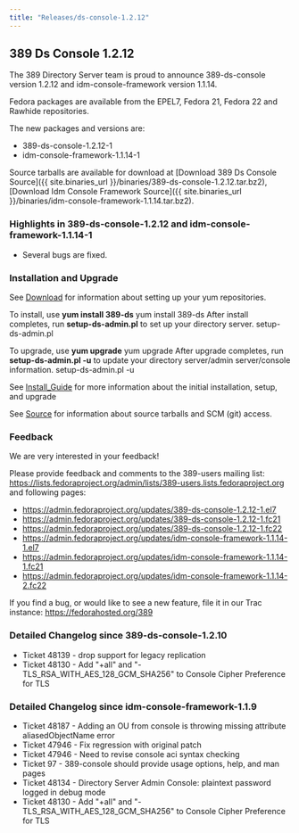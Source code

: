 ```yaml
---
title: "Releases/ds-console-1.2.12"
---
```

389 Ds Console 1.2.12
-----------------------------

The 389 Directory Server team is proud to announce 389-ds-console version 1.2.12 and idm-console-framework version 1.1.14.

Fedora packages are available from the EPEL7, Fedora 21, Fedora 22 and Rawhide repositories.

The new packages and versions are:

-   389-ds-console-1.2.12-1
-   idm-console-framework-1.1.14-1

Source tarballs are available for download at 
[Download 389 Ds Console Source]({{ site.binaries_url }}/binaries/389-ds-console-1.2.12.tar.bz2), 
[Download Idm Console Framework Source]({{ site.binaries_url }}/binaries/idm-console-framework-1.1.14.tar.bz2).

### Highlights in 389-ds-console-1.2.12 and idm-console-framework-1.1.14-1

-   Several bugs are fixed.

### Installation and Upgrade

See [Download](../download.html) for information about setting up your yum repositories.

To install, use **yum install 389-ds** yum install 389-ds After install completes, run **setup-ds-admin.pl** to set up your directory server. setup-ds-admin.pl

To upgrade, use **yum upgrade** yum upgrade After upgrade completes, run **setup-ds-admin.pl -u** to update your directory server/admin server/console information. setup-ds-admin.pl -u

See [Install\_Guide](../legacy/install-guide.html) for more information about the initial installation, setup, and upgrade

See [Source](../development/source.html) for information about source tarballs and SCM (git) access.

### Feedback

We are very interested in your feedback!

Please provide feedback and comments to the 389-users mailing list: <https://lists.fedoraproject.org/admin/lists/389-users.lists.fedoraproject.org> and following pages:

-   <https://admin.fedoraproject.org/updates/389-ds-console-1.2.12-1.el7>
-   <https://admin.fedoraproject.org/updates/389-ds-console-1.2.12-1.fc21>
-   <https://admin.fedoraproject.org/updates/389-ds-console-1.2.12-1.fc22>
-   <https://admin.fedoraproject.org/updates/idm-console-framework-1.1.14-1.el7>
-   <https://admin.fedoraproject.org/updates/idm-console-framework-1.1.14-1.fc21>
-   <https://admin.fedoraproject.org/updates/idm-console-framework-1.1.14-2.fc22>

If you find a bug, or would like to see a new feature, file it in our Trac instance: <https://fedorahosted.org/389>

### Detailed Changelog since 389-ds-console-1.2.10

-   Ticket 48139 - drop support for legacy replication
-   Ticket 48130 - Add "+all" and "-TLS_RSA_WITH_AES_128_GCM_SHA256" to Console Cipher Preference for TLS

### Detailed Changelog since idm-console-framework-1.1.9

-   Ticket 48187 - Adding an OU from console is throwing missing attribute aliasedObjectName error
-   Ticket 47946 - Fix regression with original patch
-   Ticket 47946 - Need to revise console aci syntax checking
-   Ticket 97    - 389-console should provide usage options, help, and man pages
-   Ticket 48134 - Directory Server Admin Console: plaintext password logged in debug mode
-   Ticket 48130 - Add "+all" and "-TLS_RSA_WITH_AES_128_GCM_SHA256" to Console Cipher Preference for TLS

